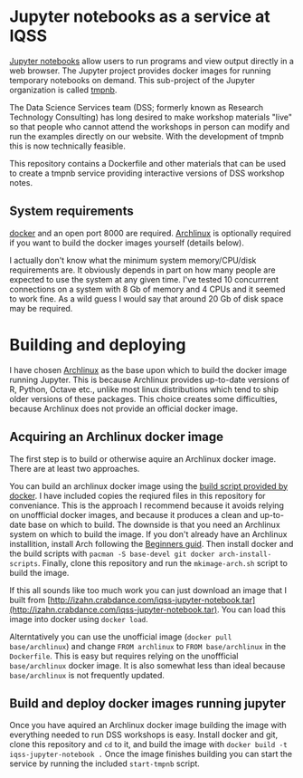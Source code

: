 Jupyter notebooks as a service at IQSS
======================================

[Jupyter notebooks](http://jupyter.org/) allow users to run programs and view output directly in a web browser. The Jupyter project provides docker images for running temporary notebooks on demand. This sub-project of the Jupyter organization is called [tmpnb](https://github.com/jupyter/tmpnb). 

 The Data Science Services team (DSS; formerly known as Research Technology Consulting) has long desired to make workshop materials "live" so that people who cannot attend the workshops in person can modify and run the examples directly on our website. With the development of tmpnb this is now technically feasible.
 
 This repository contains a Dockerfile and other materials that can be used to create a tmpnb service providing interactive versions of DSS workshop notes.


System requirements
-------------------
[docker](http://docker.com) and an open port 8000 are required. [Archlinux](http://archlinux.org) is optionally required if you want to build the docker images yourself (details below).

I actually don't know what the minimum system memory/CPU/disk requirements are. It obviously depends in part on how many people are expected to use the system at any given time. I've tested 10 concurrrent connections on a system with 8 Gb of memory and 4 CPUs and it seemed to work fine. As a wild guess I would say that around 20 Gb of disk space may be required.


Building and deploying
======================

I have chosen [Archlinux](http://www.archlinux.org) as the base upon which to build the docker image running Jupyter. This is because Archlinux provides up-to-date versions of R, Python, Octave etc., unlike most linux distributions which tend to ship older versions of these packages. This choice creates some difficulties, because Archlinux does not provide an official docker image. 

Acquiring an Archlinux docker image
-----------------------------------
The first step is to build or otherwise aquire an Archlinux docker image. There are at least two approaches. 

You can build an archlinux docker image using the [build script provided by docker](https://github.com/docker/docker/tree/master/contrib). I have included copies the reqiured files in this repository for conveniance. This is the approach I recommend because it avoids relying on unoffficial docker images, and because it produces a clean and up-to-date base on which to build. The downside is that you need an Archlinux system on which to build the image. If you don't already have an Archlinux installition, install Arch following the [Beginners guid](https://wiki.archlinux.org/index.php/Beginners%27_guide). Then install docker and the build scripts with `pacman -S base-devel git docker arch-install-scripts`. Finally, clone this repository and run the `mkimage-arch.sh` script to build the image. 

If this all sounds like too much work you can just download an image that I built from [http://izahn.crabdance.com/iqss-jupyter-notebook.tar](http://izahn.crabdance.com/iqss-jupyter-notebook.tar). You can load this image into docker using `docker load`.

Alterntatively you can use the unofficial image (`docker pull base/archlinux`) and change `FROM archlinux` to `FROM base/archlinux` in the `Dockerfile`. This is easy but requires relying on the unoffficial `base/archlinux` docker image. It is also somewhat less than ideal because `base/archlinux` is not frequently updated.

Build and deploy docker images running jupyter
----------------------------------------------

Once you have aquired an Archlinux docker image building the image with everything needed to run DSS workshops is easy. Install docker and git, clone this repository and `cd` to it, and build the image with `docker build -t iqss-jupyter-notebook .` Once the image finishes building you can start the service by running the included `start-tmpnb` script.


